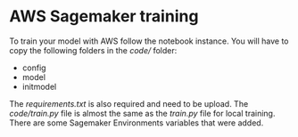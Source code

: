 # AWS Sagemaker training

To train your model with AWS follow the notebook instance.
You will have to copy the following folders in the *code/* folder:

 - config
 - model
 - initmodel

The *requirements.txt* is also required and need to be upload. The *code/train.py* file is almost the same as the *train.py* file for local training. There are some Sagemaker Environments variables that were added.